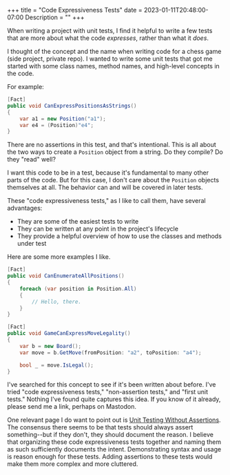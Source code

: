 +++
title = "Code Expressiveness Tests"
date = 2023-01-11T20:48:00-07:00
Description = ""
+++

<!-- When I'm editing this file, :set textwidth=90 -->

When writing a project with unit tests, I find it helpful to write a few tests that are
more about what the code *expresses*, rather than what it *does*.

I thought of the concept and the name when writing code for a chess game (side project,
private repo). I wanted to write some unit tests that got me started with some class
names, method names, and high-level concepts in the code.

For example:

```cs
[Fact]
public void CanExpressPositionsAsStrings()
{
    var a1 = new Position("a1");
    var e4 = (Position)"e4";
}
```

There are no assertions in this test, and that's intentional. This is all about
the two ways to create a `Position` object from a string. Do they compile? Do they "read"
well?

I want this code to be in a test, because it's fundamental to many other parts of the
code. But for this case, I don't care about the `Position` objects themselves at all.
The behavior can and will be covered in later tests.

These "code expressiveness tests," as I like to call them, have several advantages:

* They are some of the easiest tests to write
* They can be written at any point in the project's lifecycle
* They provide a helpful overview of how to use the classes and methods under test

Here are some more examples I like.

```cs
[Fact]
public void CanEnumerateAllPositions()
{
    foreach (var position in Position.All)
    {
        // Hello, there.
    }
}
```

```cs
[Fact]
public void GameCanExpressMoveLegality()
{
    var b = new Board();
    var move = b.GetMove(fromPosition: "a2", toPosition: "a4");

    bool _ = move.IsLegal();
}
```

I've searched for this concept to see if it's been written about before. I've tried
"code expressiveness tests," "non-assertion tests," and "first unit tests." Nothing
I've found quite captures this idea. If you know of it already, please send me a link,
perhaps on Mastodon.

One relevant page I do want to point out is [Unit Testing Without Assertions][]. The
consensus there seems to be that tests should always assert something--but if they don't,
they should document the reason. I believe that organizing these code expressiveness tests
together and naming them as such sufficiently documents the intent. Demonstrating syntax
and usage is reason enough for these tests. Adding assertions to these tests would make
them more complex and more cluttered.

[Unit Testing Without Assertions]: https://stackoverflow.com/questions/137399/unit-testing-without-assertions

